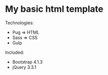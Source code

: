 # My basic html template

Technologies:
- Pug => HTML
- Sass => CSS
- Gulp

Included:
- Bootstrap 4.1.3
- jQuery 3.3.1